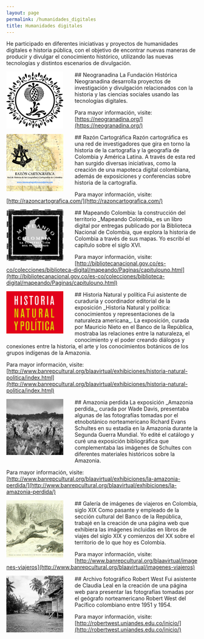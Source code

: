 ```yaml
---
layout: page
permalink: /humanidades_digitales
title: Humanidades digitales
---
```


He participado en diferentes iniciativas y proyectos de humanidades digitales e historia pública, con el objetivo de encontrar nuevas maneras de producir y divulgar el conocimiento histórico, utilizando las nuevas tecnologías y distintos escenarios de divulgación.

<img src="/img/neogranadina.png" style="width: 150px; margin-right: 30px; margin-bottom: 10px;" align="left" />
## Neogranadina
La Fundación Histórica Neogranadina desarrolla proyectos de investigación y divulgación relacionados con la historia y las ciencias sociales usando las tecnologías digitales.

Para mayor información, visite: [https://neogranadina.org/](https://neogranadina.org/)

<img src="/img/razoncartografia-afiche-150x150.png" style="width: 150px; margin-right: 30px; margin-bottom: 10px;" align="left" />
## Razón Cartográfica
Razón cartográfica es una red de investigadores que gira en torno la historia de la cartografía y la geografía de Colombia y América Latina. A través de esta red han surgido diversas iniciativas, como la creación de una mapoteca digital colombiana, además de exposiciones y conferencias sobre historia de la cartografía.

Para mayor información, visite: [http://razoncartografica.com/](http://razoncartografica.com/)

<img src="/img/mapeando.png" style="width: 150px; margin-right: 30px; margin-bottom: 10px;" align="left" />
## Mapeando Colombia: la construcción del territorio
_Mapeando Colombia_ es un libro digital por entregas publicado por la Biblioteca Nacional de Colombia, que explora la historia de Colombia a través de sus mapas. Yo escribí el capítulo sobre el siglo XVI.

Para mayor información, visite: [http://bibliotecanacional.gov.co/es-co/colecciones/biblioteca-digital/mapeando/Paginas/capitulouno.html](http://bibliotecanacional.gov.co/es-co/colecciones/biblioteca-digital/mapeando/Paginas/capitulouno.html)

<img src="/img/hnp.png" style="width: 150px; margin-right: 30px; margin-bottom: 10px;" align="left" />
## Historia Natural y política
Fui asistente de curaduría y coordinador editorial de la exposición _Historia Natural y política: conocimientos y representaciones de la naturaleza americana_. La exposición, curada por Mauricio Nieto en el Banco de la República, mostraba las relaciones entre la naturaleza, el conocimiento y el poder creando diálogos y conexiones entre la historia, el arte y los conocimientos botánicos de los grupos indígenas de la Amazonia.

Para mayor información, visite: [http://www.banrepcultural.org/blaavirtual/exhibiciones/historia-natural-politica/index.html](http://www.banrepcultural.org/blaavirtual/exhibiciones/historia-natural-politica/index.html)

<img src="/img/AP.png" style="width: 150px; margin-right: 30px; margin-bottom: 10px;" align="left" />
##  Amazonia perdida
La exposición _Amazonia perdida_, curada por Wade Davis, presentaba algunas de las fotografías tomadas por el etnobotánico norteamericano Richard Evans Schultes en su estadía en la Amazonia durante la Segunda Guerra Mundial. Yo edité el catálogo y curé una exposición bibliográfica que complementaba las imágenes de Schultes con diferentes materiales históricos sobre la Amazonia.

Para mayor información, visite: [http://www.banrepcultural.org/blaavirtual/exhibiciones/la-amazonia-perdida/](http://www.banrepcultural.org/blaavirtual/exhibiciones/la-amazonia-perdida/)

<img src="/img/Viajeros-150x150.png" style="width: 150px; margin-right: 30px; margin-bottom: 10px;" align="left" />
##  Galería de imágenes de viajeros en Colombia, siglo XIX
Como pasante y empleado de la sección cultural del Banco de la República, trabajé en la creación de una página web que exhibiera las imágenes incluidas en libros de viajes del siglo XIX y comienzos del XX sobre el territorio de lo que hoy es Colombia.

Para mayor información, visite: [http://www.banrepcultural.org/blaavirtual/imagenes-viajeros](http://www.banrepcultural.org/blaavirtual/imagenes-viajeros)

<img src="/img/RW.png" style="width: 150px; margin-right: 30px; margin-bottom: 10px;" align="left" />
##  Archivo fotográfico Robert West
Fui asistente de Claudia Leal en la creación de una página web para presentar las fotografías tomadas por el geógrafo norteamericano Robert West del Pacífico colombiano entre 1951 y 1954.

Para mayor información, visite: [http://robertwest.uniandes.edu.co/inicio/](http://robertwest.uniandes.edu.co/inicio/)
